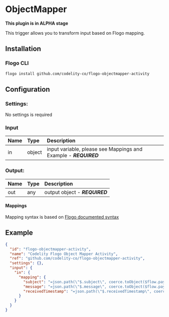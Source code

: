 <!--
title: ObjectMapper
weight: 4705
-->
# ObjectMapper

**This plugin is in ALPHA stage**

This trigger allows you to transform input based on Flogo mapping.

## Installation

### Flogo CLI
```bash
flogo install github.com/codelity-co/flogo-objectmapper-activity
```

## Configuration

### Settings:
No settings is required

### Input
  | Name                | Type   | Description
  | :---                | :---   | :---
  | in                  | object | input variable, please see Mappings and Example - ***REQUIRED***

### Output:
  | Name          | Type   | Description
  | :---          | :---   | :---
  | out           | any    | output object - ***REQUIRED***

#### Mappings
Mapping syntax is based on [Flogo documented syntax](https://tibcosoftware.github.io/flogo/development/flows/mapping/)

## Example

```json
{
  "id": "flogo-objectmapper-activity",
  "name": "Codelity Flogo Object Mapper Activity",
  "ref": "github.com/codelity-co/flogo-objectmapper-activity",
  "settings": {},
  "input": {
    "in": {
      "mapping": {
        "subject": "=json.path(\"$.subject\", coerce.toObject($flow.payload))",
        "message": "=json.path(\"$.message\", coerce.toObject($flow.payload))",
        "receivedTimestamp": "=json.path(\"$.receivedTimestamp\", coerce.toObject($flow.payload))"
      }
    }
  }
}
```